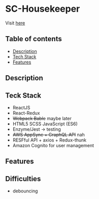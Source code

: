 # SC-Housekeeper

Visit [here](https://master.d3jyyyjyic8ggl.amplifyapp.com/)

## Table of contents
* [Description](#description) 
* [Tech Stack](#techstack)
* [Features](#features)

## Description

## Teck Stack

* ReactJS
* React-Redux
* ~~Webpack Bable~~ maybe later
* HTML5 SCSS JavaScript (ES6)
* Enzyme/Jest -> testing
* ~~AWS AppSync + GraphQL API~~  nah
* RESFful API + axios + Redux-thunk
* Amazon Cognito for user management


## Features

## Difficulties
* debouncing

